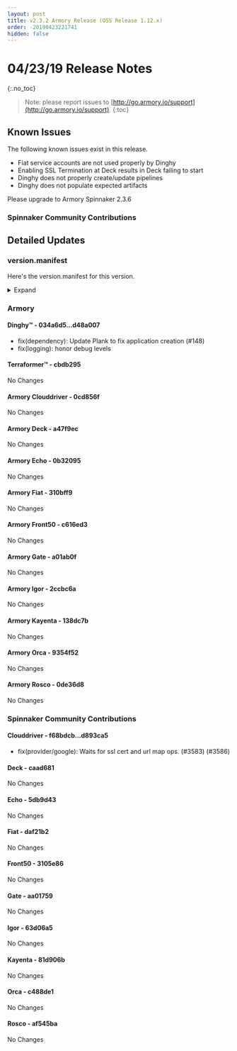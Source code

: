 ```yaml
---
layout: post
title: v2.3.2 Armory Release (OSS Release 1.12.x)
order: -20190423221741
hidden: false
---
```


# 04/23/19 Release Notes
{:.no_toc}

> Note: please report issues to [http://go.armory.io/support](http://go.armory.io/support).
{:toc}


## Known Issues
The following known issues exist in this release. 
- Fiat service accounts are not used properly by Dinghy
- Enabling SSL Termination at Deck results in Deck failing to start
- Dinghy does not properly create/update pipelines
- Dinghy does not populate expected artifacts

Please upgrade to Armory Spinnaker 2.3.6

###  Spinnaker Community Contributions
## Detailed Updates

### version.manifest
Here's the version.manifest for this version.
<details><summary>Expand</summary>
<pre class="highlight">
<code>export jenkins_build_number=376
export packager_version=aed990e
export oss_release_type=stable
export armoryspinnaker_version=2.3.2-rc376
export armoryspinnaker_version_manifest_url=https://s3-us-west-2.amazonaws.com/armory-web/install/release/armoryspinnaker-v2.3.2-rc376-version.manifest
export deck_version=2.7.7-caad681-stable7
export deck_armory_version=2.7.7-a47f9ec-caad681-rc27
export kork_version=3.8.1-5814b41-stable139
export igor_version=1.1.1-63d06a5-stable154
export igor_armory_version=1.1.1-2ccbc6a-63d06a5-rc155
export front50_armory_version=0.15.2-c616ed3-3105e86-rc85
export front50_version=0.15.2-3105e86-stable85
export clouddriver_version=4.3.9-d893ca5-stable157
export clouddriver_armory_version=4.3.9-0cd856f-d893ca5-rc156
export spinnaker_monitoring_version=0.11.2-232c84a-rc5
export echo_version=2.3.1-5db9d43-stable156
export echo_armory_version=2.3.1-0b32095-5db9d43-rc111
export kayenta_armory_version=0.6.1-138dc7b-81d906b-rc151
export kayenta_version=0.6.1-81d906b-stable153
export dinghy_version=0.0.2-d48a007-rc38
export rosco_armory_version=0.10.0-0de36d8-af545ba-rc151
export rosco_version=0.10.0-af545ba-stable153
export gate_armory_version=1.5.3-a01ab0f-aa01759-rc157
export gate_version=1.5.3-aa01759-stable156
export terraformer_version=0.0.1-cbdb295-rc8
export orca_version=2.4.2-c488de1-stable154
export orca_armory_version=2.4.2-9354f52-c488de1-rc154
export fiat_armory_version=1.3.2-310bff9-daf21b2-rc154
export fiat_version=1.3.2-daf21b2-stable154</code>
</pre>
</details>


### Armory
#### Dinghy&trade; - 034a6d5...d48a007
 - fix(dependency): Update Plank to fix application creation (#148)
 - fix(logging): honor debug levels

#### Terraformer&trade; - cbdb295
No Changes

#### Armory Clouddriver  - 0cd856f
No Changes

#### Armory Deck  - a47f9ec
No Changes

#### Armory Echo  - 0b32095
No Changes

#### Armory Fiat  - 310bff9
No Changes

#### Armory Front50  - c616ed3
No Changes

#### Armory Gate  - a01ab0f
No Changes

#### Armory Igor  - 2ccbc6a
No Changes

#### Armory Kayenta  - 138dc7b
No Changes

#### Armory Orca  - 9354f52
No Changes

#### Armory Rosco  - 0de36d8
No Changes

###  Spinnaker Community Contributions

#### Clouddriver  - f68bdcb...d893ca5
 - fix(provider/google): Waits for ssl cert and url map ops. (#3583) (#3586)

#### Deck  - caad681
No Changes

#### Echo  - 5db9d43
No Changes

#### Fiat  - daf21b2
No Changes

#### Front50  - 3105e86
No Changes

#### Gate  - aa01759
No Changes

#### Igor  - 63d06a5
No Changes

#### Kayenta  - 81d906b
No Changes

#### Orca  - c488de1
No Changes

#### Rosco  - af545ba
No Changes
